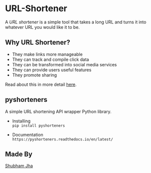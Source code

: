 # URL-Shortener
A _URL shortener_ is a simple tool that takes a long URL and turns it into whatever URL you would like it to be.


## Why URL Shortener?
- They make links more manageable
- They can track and compile click data
- They can be transformed into social media services
- They can provide users useful features
- They promote sharing <br />

Read about this in more detail [here](https://mashable.com/2009/04/05/url-shorteners/#:~:text=URL%20shorteners%2C%20such%20as%20bit,almost%20never%20exceed%2020%20characters.).


## pyshorteners
A simple URL shortening API wrapper Python library.

- Installing <br /> 
`pip install pyshorteners` <br />

- Documentation <br />
`https://pyshorteners.readthedocs.io/en/latest/`


## Made By
[Shubham Jha](https://github.com/shubhamjha25)